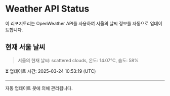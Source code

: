 
# Weather API Status

이 리포지토리는 OpenWeather API를 사용하여 서울의 날씨 정보를 자동으로 업데이트합니다.

## 현재 서울 날씨
> 서울의 현재 날씨: scattered clouds, 온도: 14.07°C, 습도: 58%

⏳ 업데이트 시간: 2025-03-24 10:53:19 (UTC)

---
자동 업데이트 봇에 의해 관리됩니다.
